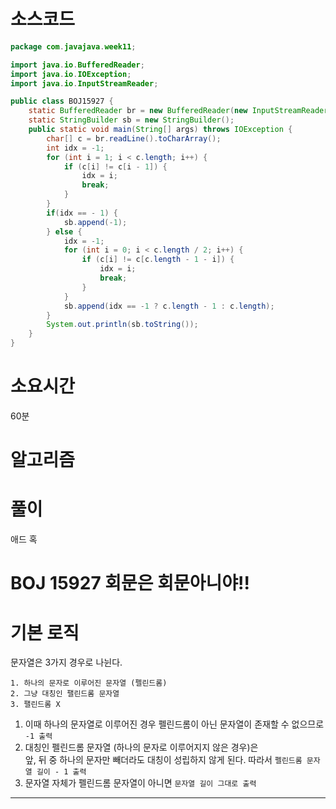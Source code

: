 # 소스코드

```Java
package com.javajava.week11;

import java.io.BufferedReader;
import java.io.IOException;
import java.io.InputStreamReader;

public class BOJ15927 {
    static BufferedReader br = new BufferedReader(new InputStreamReader(System.in));
    static StringBuilder sb = new StringBuilder();
    public static void main(String[] args) throws IOException {
        char[] c = br.readLine().toCharArray();
        int idx = -1;
        for (int i = 1; i < c.length; i++) {
            if (c[i] != c[i - 1]) {
                idx = i;
                break;
            }
        }
        if(idx == - 1) {
            sb.append(-1);
        } else {
            idx = -1;
            for (int i = 0; i < c.length / 2; i++) {
                if (c[i] != c[c.length - 1 - i]) {
                    idx = i;
                    break;
                }
            }
            sb.append(idx == -1 ? c.length - 1 : c.length);
        }
        System.out.println(sb.toString());
    }
}

```

# 소요시간

60분

# 알고리즘

# 풀이

애드 혹

# BOJ 15927 회문은 회문아니야!!

# 기본 로직

문자열은 3가지 경우로 나뉜다.

    1. 하나의 문자로 이루어진 문자열 (펠린드롬)
    2. 그냥 대칭인 팰린드롬 문자열
    3. 팰린드롬 X

1. 이때 하나의 문자열로 이루어진 경우 펠린드롬이 아닌 문자열이 존재할 수 없으므로 `-1 출력`
2. 대칭인 펠린드롬 문자열 (하나의 문자로 이루어지지 않은 경우)은  
   앞, 뒤 중 하나의 문자만 빼더라도 대칭이 성립하지 않게 된다.
   따라서 `펠린드롬 문자열 길이 - 1 출력`
3. 문자열 자체가 펠린드롬 문자열이 아니면 `문자열 길이 그대로 출력`

---
